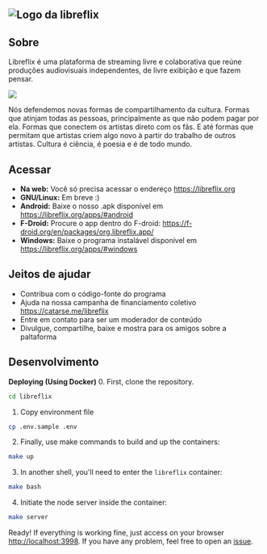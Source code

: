 ![Logo da libreflix](assets/img/libreflix.png)
-----
## Sobre

Libreflix é uma plataforma de streaming livre e colaborativa que reúne produções audiovisuais independentes, de livre exibição e que fazem pensar.


![](https://guilmour.org/img/blog/2018/libreflix-nacionais.jpg)

Nós defendemos novas formas de compartilhamento da cultura. Formas que atinjam todas as pessoas, principalmente as que não podem pagar por ela. Formas que conectem os artistas direto com os fãs. E até formas que permitam que artistas criem algo novo à partir do trabalho de outros artistas. Cultura é ciência, é poesia e é de todo mundo.

## Acessar
- **Na web:** Você só precisa acessar o endereço https://libreflix.org
- **GNU/Linux:** Em breve :)
- **Android:** Baixe o nosso .apk disponível em https://libreflix.org/apps/#android
- **F-Droid:** Procure o app dentro do F-droid: https://f-droid.org/en/packages/org.libreflix.app/
- **Windows:** Baixe o programa instalável disponível em https://libreflix.org/apps/#windows

## Jeitos de ajudar
- Contribua com o código-fonte do programa
- Ajuda na nossa campanha de financiamento coletivo https://catarse.me/libreflix
- Entre em contato para ser um moderador de conteúdo
- Divulgue, compartilhe, baixe e mostra para os amigos sobre a paltaforma

## Desenvolvimento
**Deploying (Using Docker)**
0. First, clone the repository.
``` bash
cd libreflix
```

1. Copy environment file
``` bash
cp .env.sample .env
```

2. Finally, use make commands to build and up the containers:
``` bash
make up
```
3. In another shell, you'll need to enter the `libreflix` container:
``` bash
make bash
```
4. Initiate the node server inside the container:
``` bash
make server
```

Ready! If everything is working fine, just access on your browser [http://localhost:3998](http://localhost:3998).
If you have any problem, feel free to open an [issue](https://github.com/libreflix/libreflix/issues/new).

